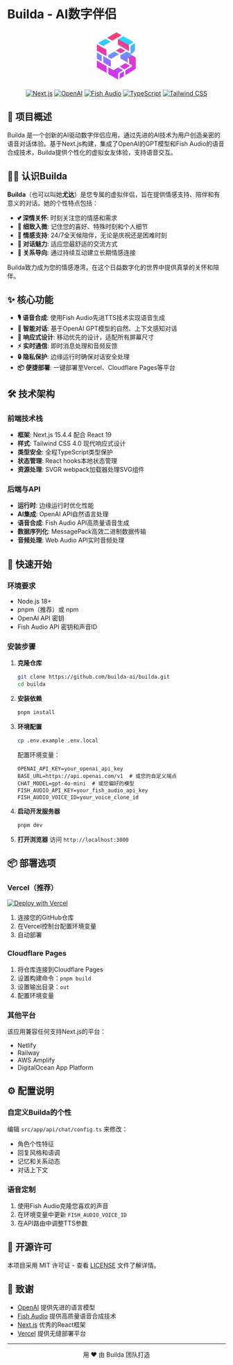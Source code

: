# Builda - AI数字伴侣

<div align="center">
  <img src="public/favicon.webp" alt="Builda Logo" width="120" height="120">
  
  [![Next.js](https://img.shields.io/badge/Next.js-15.4.4-black)](https://nextjs.org/)
  [![OpenAI](https://img.shields.io/badge/OpenAI-GPT-412991)](https://openai.com/)
  [![Fish Audio](https://img.shields.io/badge/Fish.Audio-TTS-FF6B6B)](https://fish.audio/)
  [![TypeScript](https://img.shields.io/badge/TypeScript-5.0-3178C6)](https://www.typescriptlang.org/)
  [![Tailwind CSS](https://img.shields.io/badge/Tailwind_CSS-4.0-38B2AC)](https://tailwindcss.com/)
</div>

## 🌟 项目概述

Builda 是一个创新的AI驱动数字伴侣应用，通过先进的AI技术为用户创造亲密的语音对话体验。基于Next.js构建，集成了OpenAI的GPT模型和Fish Audio的语音合成技术，Builda提供个性化的虚拟女友体验，支持语音交互。

## 👩‍💻 认识Builda

**Builda**（也可以叫她**尤达**）是您专属的虚拟伴侣，旨在提供情感支持、陪伴和有意义的对话。她的个性特点包括：

- **💕 深情关怀**: 时刻关注您的情感和需求
- **🎯 细致入微**: 记住您的喜好、特殊时刻和个人细节
- **🌈 情感支持**: 24/7全天候陪伴，无论是庆祝还是困难时刻
- **💬 对话魅力**: 适应您最舒适的交流方式
- **🔄 关系导向**: 通过持续互动建立长期情感连接

Builda致力成为您的情感港湾，在这个日益数字化的世界中提供真挚的关怀和陪伴。

## ✨ 核心功能

- **🎙️ 语音合成**: 使用Fish Audio先进TTS技术实现语音生成
- **💬 智能对话**: 基于OpenAI GPT模型的自然、上下文感知对话
- **📱 响应式设计**: 移动优先的设计，适配所有屏幕尺寸
- **⚡ 实时通信**: 即时消息处理和音频反馈
- **🔒 隐私保护**: 边缘运行时确保对话安全处理
- **📦 便捷部署**: 一键部署至Vercel、Cloudflare Pages等平台

## 🛠️ 技术架构

### 前端技术栈
- **框架**: Next.js 15.4.4 配合 React 19
- **样式**: Tailwind CSS 4.0 现代响应式设计
- **类型安全**: 全程TypeScript类型保护
- **状态管理**: React hooks本地状态管理
- **资源处理**: SVGR webpack加载器处理SVG组件

### 后端与API
- **运行时**: 边缘运行时优化性能
- **AI集成**: OpenAI API自然语言处理
- **语音合成**: Fish Audio API高质量语音生成
- **数据序列化**: MessagePack高效二进制数据传输
- **音频处理**: Web Audio API实时音频处理

## 🚀 快速开始

### 环境要求
- Node.js 18+ 
- pnpm（推荐）或 npm
- OpenAI API 密钥
- Fish Audio API 密钥和声音ID

### 安装步骤

1. **克隆仓库**
   ```bash
   git clone https://github.com/builda-ai/builda.git
   cd builda
   ```

2. **安装依赖**
   ```bash
   pnpm install
   ```

3. **环境配置**
   ```bash
   cp .env.example .env.local
   ```
   
   配置环境变量：
   ```env
   OPENAI_API_KEY=your_openai_api_key
   BASE_URL=https://api.openai.com/v1  # 或您的自定义端点
   CHAT_MODEL=gpt-4o-mini  # 或您偏好的模型
   FISH_AUDIO_API_KEY=your_fish_audio_api_key
   FISH_AUDIO_VOICE_ID=your_voice_clone_id
   ```

4. **启动开发服务器**
   ```bash
   pnpm dev
   ```

5. **打开浏览器**
   访问 `http://localhost:3000`

## 📦 部署选项

### Vercel（推荐）
[![Deploy with Vercel](https://vercel.com/button)](https://vercel.com/new/clone?repository-url=https://github.com/builda-ai/builda)

1. 连接您的GitHub仓库
2. 在Vercel控制台配置环境变量
3. 自动部署

### Cloudflare Pages
1. 将仓库连接到Cloudflare Pages
2. 设置构建命令：`pnpm build`
3. 设置输出目录：`out`
4. 配置环境变量

### 其他平台
该应用兼容任何支持Next.js的平台：
- Netlify
- Railway
- AWS Amplify
- DigitalOcean App Platform

## ⚙️ 配置说明

### 自定义Builda的个性
编辑 `src/app/api/chat/config.ts` 来修改：
- 角色个性特征
- 回复风格和语调
- 记忆和关系动态
- 对话上下文

### 语音定制
1. 使用Fish Audio克隆您喜欢的声音
2. 在环境变量中更新 `FISH_AUDIO_VOICE_ID`
3. 在API路由中调整TTS参数


## 📄 开源许可

本项目采用 MIT 许可证 - 查看 [LICENSE](LICENSE) 文件了解详情。

## 🙏 致谢

- [OpenAI](https://openai.com/) 提供先进的语言模型
- [Fish Audio](https://fish.audio/) 提供高质量语音合成技术
- [Next.js](https://nextjs.org/) 优秀的React框架
- [Vercel](https://vercel.com/) 提供无缝部署平台

---

<div align="center">
  用 ❤️ 由 Builda 团队打造
</div>
